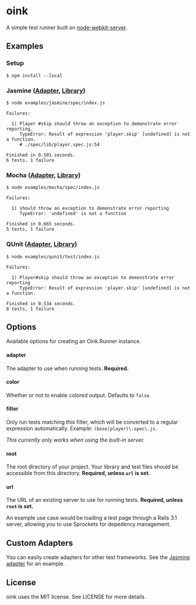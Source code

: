 # oink

A simple test runner built on [node-webkit-server](https://github.com/tristandunn/node-webkit-server).

## Examples

### Setup

    $ npm install --local

### Jasmine ([Adapter](https://github.com/tristandunn/oink/tree/master/lib/adapter/jasmine.js), [Library](https://github.com/pivotal/jasmine))

    $ node examples/jasmine/spec/index.js

    Failures:

      1) Player #skip should throw an exception to demonstrate error reporting.
         TypeError: Result of expression 'player.skip' [undefined] is not a function.
         # ./spec/lib/player.spec.js:54

    Finished in 0.501 seconds.
    6 tests, 1 failure

### Mocha ([Adapter](https://github.com/tristandunn/oink/tree/master/lib/adapter/mocha.js), [Library](https://github.com/visionmedia/mocha))

    $ node examples/mocha/spec/index.js

    Failures:

      1) should throw an exception to demonstrate error reporting
         TypeError: 'undefined' is not a function

    Finished in 0.665 seconds.
    5 tests, 1 failure

### QUnit ([Adapter](https://github.com/tristandunn/oink/tree/master/lib/adapter/qunit.js), [Library](http://docs.jquery.com/QUnit))

    $ node examples/qunit/test/index.js

    Failures:

      1) Player#skip should throw an exception to demonstrate error reporting
         TypeError: Result of expression 'player.skip' [undefined] is not a function.

    Finished in 0.534 seconds.
    8 tests, 1 failure

## Options

Available options for creating an Oink.Runner instance.

#### adapter

The adapter to use when running tests. **Required.**

#### color

Whether or not to enable colored output. Defaults to `false`.

#### filter

Only run tests matching this filter, which will be converted to a regular expression automatically. Example: `(base|player)\.spec\.js`.

*This currently only works when using the built-in server.*

#### root

The root directory of your project. Your library and test files should be accessible from this directory. **Required, unless `url` is set.**

#### url

The URL of an existing server to use for running tests. **Required, unless `root` is set.**

An example use case would be loading a test page through a Rails 3.1 server, allowing you to use Sprockets for depedency management.

## Custom Adapters

You can easily create adapters for other test frameworks. See the [Jasmine adapter](https://github.com/tristandunn/oink/tree/master/lib/adapter/jasmine.js) for an example.

## License

oink uses the MIT license. See LICENSE for more details.
